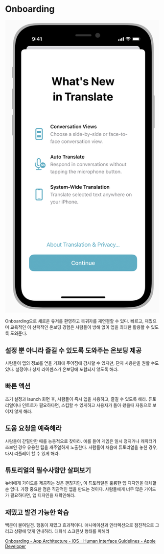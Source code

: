 # Onboarding

![image.png](image.png)

Onboarding으로 새로운 유저를 환영하고 복귀자를 재연결할 수 있다. 빠르고, 재밌으며 교육적인 이 선택적인 온보딩 경험은 사람들이 방해 없이 앱을 최대한 활용할 수 있도록 도와준다.

## 설정 뿐 아니라 즐길 수 있도록 도와주는 온보딩 제공

사람들이 앱의 정보를 얻을 기회에 주어짐에 감사할 수 있지만, 단지 사용만을 원할 수도 있다. 설정이나 상세 라이센스가 온보딩에 포함되지 않도록 해라.

## 빠른 액션

초기 설정과 launch 화면 후, 사람들이 즉시 앱을 사용하고, 즐길 수 있도록 해라. 튜토리얼이나 인트로가 필요하다면, 스킵할 수 있게하고 사용자가 돌아 왔을때 자동으로 보이지 않게 해라.

## 도움 요청을 예측해라

사람들이 갇힐만한 때를 능동적으로 찾아라. 예를 들어 게임은 일시 정지거나 캐릭터가 초보인 경우 유용한 팁을 캐주얼하게 노출한다. 사람들이 처음에 튜토리얼을 놓친 경우, 다시 리플레이 할 수 있게 해라.

## 튜토리얼의 필수사항만 살펴보기

뉴비에게 가이드를 제공하는 것은 괜찮지만, 이 튜토리얼은 훌륭한 앱 디자인을 대체할 순 없다. 가장 중요한 점은 직관적인 앱을 만드는 것이다. 사람들에게 너무 많은 가이드가 필요하다면, 앱 디자인을 재확인해라.

## 재밌고 발견 가능한 학습

백문이 불여일견. 행동이 재밌고 효과적이다. 애니메이션과 인터렉션으로 점진적으로 그리고 상황에 맞게 안내하라. 대화식 스크린샷 형태를 피해라

[Onboarding - App Architecture - iOS - Human Interface Guidelines - Apple Developer](https://developer.apple.com/design/human-interface-guidelines/ios/app-architecture/onboarding/)

